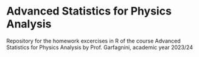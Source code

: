# Advanced Statistics for Physics Analysis

Repository for the homework excercises in R of the course Advanced Statistics for Physics Analysis by Prof. Garfagnini, academic year 2023/24
